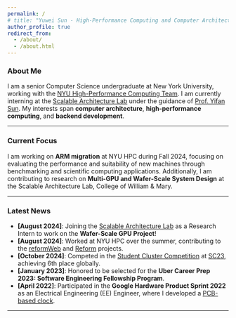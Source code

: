 ```yaml
---
permalink: /
# title: "Yuwei Sun - High-Performance Computing and Computer Architecture Enthusiast"
author_profile: true
redirect_from: 
  - /about/
  - /about.html
---
```

### About Me

I am a senior Computer Science undergraduate at New York University, working with the [NYU High-Performance Computing Team](https://sites.google.com/nyu.edu/nyu-hpc/). I am currently interning at the [Scalable Architecture Lab](https://sarchlab.org/) under the guidance of [Prof. Yifan Sun](https://sarchlab.org/syifan). My interests span **computer architecture**, **high-performance computing**, and **backend development**.

---

### Current Focus

I am working on **ARM migration** at NYU HPC during Fall 2024,  focusing on evaluating the performance and suitability of new machines through benchmarking and scientific computing applications. Additionally, I am contributing to research on **Multi-GPU and Wafer-Scale System Design** at the Scalable Architecture Lab, College of William & Mary.

---

### Latest News

- **[August 2024]**: Joining the [Scalable Architecture Lab](https://sarchlab.org/) as a Research Intern to work on the **Wafer-Scale GPU Project**!
- **[August 2024]**: Worked at NYU HPC over the summer, contributing to the [reformWeb](https://github.com/gencorefacility/reformWeb) and [Reform](https://github.com/gencorefacility/reform) projects.
- **[October 2024]**: Competed in the [Student Cluster Competition](https://studentclustercompetition.us/2023/index.html) at [SC23](https://sc23.supercomputing.org/), achieving 6th place globally.
- **[January 2023]**: Honored to be selected for the **Uber Career Prep 2023: Software Engineering Fellowship Program**.
- **[April 2022]**: Participated in the **Google Hardware Product Sprint 2022** as an Electrical Engineering (EE) Engineer, where I developed a [PCB-based clock](https://github.com/YuWei-CH/RedSun_Clock).

---
